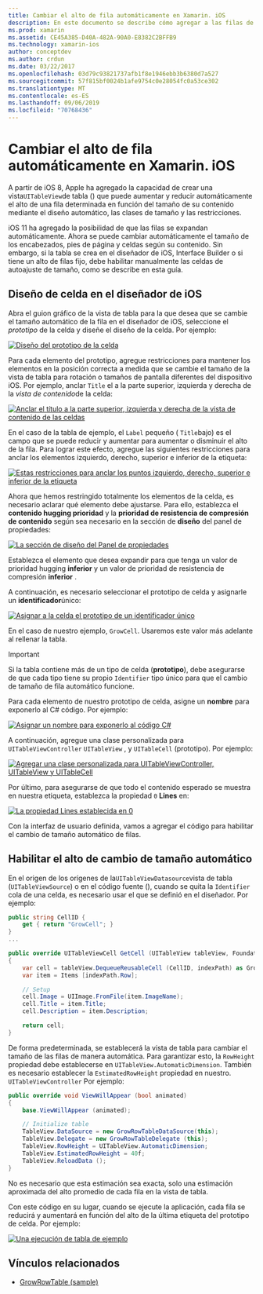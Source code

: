 ```yaml
---
title: Cambiar el alto de fila automáticamente en Xamarin. iOS
description: En este documento se describe cómo agregar a las filas de la vista de tabla de aplicaciones de Xamarin. iOS cuyo alto varía en función del contenido. Describe el diseño de las celdas en el diseñador de iOS y la habilitación del cambio de tamaño automático.
ms.prod: xamarin
ms.assetid: CE45A385-D40A-482A-90A0-E8382C2BFFB9
ms.technology: xamarin-ios
author: conceptdev
ms.author: crdun
ms.date: 03/22/2017
ms.openlocfilehash: 03d79c93821737afb1f8e1946ebb3b6380d7a527
ms.sourcegitcommit: 57f815bf0024b1afe9754c0e28054fc0a53ce302
ms.translationtype: MT
ms.contentlocale: es-ES
ms.lasthandoff: 09/06/2019
ms.locfileid: "70768436"
---
```

# <a name="auto-sizing-row-height-in-xamarinios"></a>Cambiar el alto de fila automáticamente en Xamarin. iOS

A partir de iOS 8, Apple ha agregado la capacidad de crear una vista`UITableView`de tabla () que puede aumentar y reducir automáticamente el alto de una fila determinada en función del tamaño de su contenido mediante el diseño automático, las clases de tamaño y las restricciones.

iOS 11 ha agregado la posibilidad de que las filas se expandan automáticamente. Ahora se puede cambiar automáticamente el tamaño de los encabezados, pies de página y celdas según su contenido. Sin embargo, si la tabla se crea en el diseñador de iOS, Interface Builder o si tiene un alto de filas fijo, debe habilitar manualmente las celdas de autoajuste de tamaño, como se describe en esta guía.

## <a name="cell-layout-in-the-ios-designer"></a>Diseño de celda en el diseñador de iOS

Abra el guion gráfico de la vista de tabla para la que desea que se cambie el tamaño automático de la fila en el diseñador de iOS, seleccione el *prototipo* de la celda y diseñe el diseño de la celda. Por ejemplo:

[![](autosizing-row-height-images/table01.png "Diseño del prototipo de la celda")](autosizing-row-height-images/table01.png#lightbox)

Para cada elemento del prototipo, agregue restricciones para mantener los elementos en la posición correcta a medida que se cambie el tamaño de la vista de tabla para rotación o tamaños de pantalla diferentes del dispositivo iOS. Por ejemplo, anclar `Title` el a la parte superior, izquierda y derecha de la *vista de contenido*de la celda:

[![](autosizing-row-height-images/table02.png "Anclar el título a la parte superior, izquierda y derecha de la vista de contenido de las celdas")](autosizing-row-height-images/table02.png#lightbox)

En el caso de la tabla de ejemplo, el `Label` pequeño ( `Title`bajo) es el campo que se puede reducir y aumentar para aumentar o disminuir el alto de la fila. Para lograr este efecto, agregue las siguientes restricciones para anclar los elementos izquierdo, derecho, superior e inferior de la etiqueta:

[![](autosizing-row-height-images/table03.png "Estas restricciones para anclar los puntos izquierdo, derecho, superior e inferior de la etiqueta")](autosizing-row-height-images/table03.png#lightbox)

Ahora que hemos restringido totalmente los elementos de la celda, es necesario aclarar qué elemento debe ajustarse. Para ello, establezca el **contenido hugging prioridad** y la **prioridad de resistencia de compresión de contenido** según sea necesario en la sección de **diseño** del panel de propiedades:

[![](autosizing-row-height-images/table03a.png "La sección de diseño del Panel de propiedades")](autosizing-row-height-images/table03a.png#lightbox)

Establezca el elemento que desea expandir para que tenga un valor de prioridad hugging **inferior** y un valor de prioridad de resistencia de compresión **inferior** .

A continuación, es necesario seleccionar el prototipo de celda y asignarle un **identificador**único:

[![](autosizing-row-height-images/table04.png "Asignar a la celda el prototipo de un identificador único")](autosizing-row-height-images/table04.png#lightbox)

En el caso de nuestro ejemplo, `GrowCell`. Usaremos este valor más adelante al rellenar la tabla.

> [!IMPORTANT]
> Si la tabla contiene más de un tipo de celda (**prototipo**), debe asegurarse de que cada tipo tiene su propio `Identifier` tipo único para que el cambio de tamaño de fila automático funcione.

Para cada elemento de nuestro prototipo de celda, asigne un **nombre** para exponerlo al C# código. Por ejemplo:

[![](autosizing-row-height-images/table05.png "Asignar un nombre para exponerlo al código C#")](autosizing-row-height-images/table05.png#lightbox)

A continuación, agregue una clase personalizada para `UITableViewController` `UITableView` , y `UITableCell` (prototipo). Por ejemplo: 

[![](autosizing-row-height-images/table06.png "Agregar una clase personalizada para UITableViewController, UITableView y UITableCell")](autosizing-row-height-images/table06.png#lightbox)

Por último, para asegurarse de que todo el contenido esperado se muestra en nuestra etiqueta, establezca la propiedad `0` **Lines** en:

[![](autosizing-row-height-images/table06.png "La propiedad Lines establecida en 0")](autosizing-row-height-images/table06a.png#lightbox)

Con la interfaz de usuario definida, vamos a agregar el código para habilitar el cambio de tamaño automático de filas.

## <a name="enabling-auto-resizing-height"></a>Habilitar el alto de cambio de tamaño automático

En el origen de los orígenes de la`UITableViewDatasource`vista de tabla (`UITableViewSource`) o en el código fuente (), cuando se quita la `Identifier` cola de una celda, es necesario usar el que se definió en el diseñador. Por ejemplo:

```csharp
public string CellID {
    get { return "GrowCell"; }
}
...

public override UITableViewCell GetCell (UITableView tableView, Foundation.NSIndexPath indexPath)
{
    var cell = tableView.DequeueReusableCell (CellID, indexPath) as GrowRowTableCell;
    var item = Items [indexPath.Row];

    // Setup
    cell.Image = UIImage.FromFile(item.ImageName);
    cell.Title = item.Title;
    cell.Description = item.Description;

    return cell;
}
```

De forma predeterminada, se establecerá la vista de tabla para cambiar el tamaño de las filas de manera automática. Para garantizar esto, la `RowHeight` propiedad debe establecerse en `UITableView.AutomaticDimension`. También es necesario establecer la `EstimatedRowHeight` propiedad en nuestro. `UITableViewController` Por ejemplo:

```csharp
public override void ViewWillAppear (bool animated)
{
    base.ViewWillAppear (animated);

    // Initialize table
    TableView.DataSource = new GrowRowTableDataSource(this);
    TableView.Delegate = new GrowRowTableDelegate (this);
    TableView.RowHeight = UITableView.AutomaticDimension;
    TableView.EstimatedRowHeight = 40f;
    TableView.ReloadData ();
}
```

No es necesario que esta estimación sea exacta, solo una estimación aproximada del alto promedio de cada fila en la vista de tabla.

Con este código en su lugar, cuando se ejecute la aplicación, cada fila se reducirá y aumentará en función del alto de la última etiqueta del prototipo de celda. Por ejemplo:

[![](autosizing-row-height-images/table07.png "Una ejecución de tabla de ejemplo")](autosizing-row-height-images/table07.png#lightbox)

## <a name="related-links"></a>Vínculos relacionados

- [GrowRowTable (sample)](https://docs.microsoft.com/samples/xamarin/ios-samples/growrowtable)

